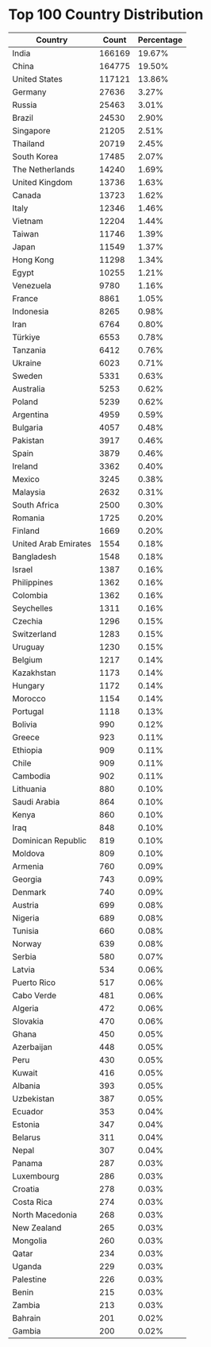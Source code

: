 # Top 100 Country Distribution
| Country | Count | Percentage |
|----|----|----|
| India | 166169 | 19.67% |
| China | 164775 | 19.50% |
| United States | 117121 | 13.86% |
| Germany | 27636 | 3.27% |
| Russia | 25463 | 3.01% |
| Brazil | 24530 | 2.90% |
| Singapore | 21205 | 2.51% |
| Thailand | 20719 | 2.45% |
| South Korea | 17485 | 2.07% |
| The Netherlands | 14240 | 1.69% |
| United Kingdom | 13736 | 1.63% |
| Canada | 13723 | 1.62% |
| Italy | 12346 | 1.46% |
| Vietnam | 12204 | 1.44% |
| Taiwan | 11746 | 1.39% |
| Japan | 11549 | 1.37% |
| Hong Kong | 11298 | 1.34% |
| Egypt | 10255 | 1.21% |
| Venezuela | 9780 | 1.16% |
| France | 8861 | 1.05% |
| Indonesia | 8265 | 0.98% |
| Iran | 6764 | 0.80% |
| Türkiye | 6553 | 0.78% |
| Tanzania | 6412 | 0.76% |
| Ukraine | 6023 | 0.71% |
| Sweden | 5331 | 0.63% |
| Australia | 5253 | 0.62% |
| Poland | 5239 | 0.62% |
| Argentina | 4959 | 0.59% |
| Bulgaria | 4057 | 0.48% |
| Pakistan | 3917 | 0.46% |
| Spain | 3879 | 0.46% |
| Ireland | 3362 | 0.40% |
| Mexico | 3245 | 0.38% |
| Malaysia | 2632 | 0.31% |
| South Africa | 2500 | 0.30% |
| Romania | 1725 | 0.20% |
| Finland | 1669 | 0.20% |
| United Arab Emirates | 1554 | 0.18% |
| Bangladesh | 1548 | 0.18% |
| Israel | 1387 | 0.16% |
| Philippines | 1362 | 0.16% |
| Colombia | 1362 | 0.16% |
| Seychelles | 1311 | 0.16% |
| Czechia | 1296 | 0.15% |
| Switzerland | 1283 | 0.15% |
| Uruguay | 1230 | 0.15% |
| Belgium | 1217 | 0.14% |
| Kazakhstan | 1173 | 0.14% |
| Hungary | 1172 | 0.14% |
| Morocco | 1154 | 0.14% |
| Portugal | 1118 | 0.13% |
| Bolivia | 990 | 0.12% |
| Greece | 923 | 0.11% |
| Ethiopia | 909 | 0.11% |
| Chile | 909 | 0.11% |
| Cambodia | 902 | 0.11% |
| Lithuania | 880 | 0.10% |
| Saudi Arabia | 864 | 0.10% |
| Kenya | 860 | 0.10% |
| Iraq | 848 | 0.10% |
| Dominican Republic | 819 | 0.10% |
| Moldova | 809 | 0.10% |
| Armenia | 760 | 0.09% |
| Georgia | 743 | 0.09% |
| Denmark | 740 | 0.09% |
| Austria | 699 | 0.08% |
| Nigeria | 689 | 0.08% |
| Tunisia | 660 | 0.08% |
| Norway | 639 | 0.08% |
| Serbia | 580 | 0.07% |
| Latvia | 534 | 0.06% |
| Puerto Rico | 517 | 0.06% |
| Cabo Verde | 481 | 0.06% |
| Algeria | 472 | 0.06% |
| Slovakia | 470 | 0.06% |
| Ghana | 450 | 0.05% |
| Azerbaijan | 448 | 0.05% |
| Peru | 430 | 0.05% |
| Kuwait | 416 | 0.05% |
| Albania | 393 | 0.05% |
| Uzbekistan | 387 | 0.05% |
| Ecuador | 353 | 0.04% |
| Estonia | 347 | 0.04% |
| Belarus | 311 | 0.04% |
| Nepal | 307 | 0.04% |
| Panama | 287 | 0.03% |
| Luxembourg | 286 | 0.03% |
| Croatia | 278 | 0.03% |
| Costa Rica | 274 | 0.03% |
| North Macedonia | 268 | 0.03% |
| New Zealand | 265 | 0.03% |
| Mongolia | 260 | 0.03% |
| Qatar | 234 | 0.03% |
| Uganda | 229 | 0.03% |
| Palestine | 226 | 0.03% |
| Benin | 215 | 0.03% |
| Zambia | 213 | 0.03% |
| Bahrain | 201 | 0.02% |
| Gambia | 200 | 0.02% |
